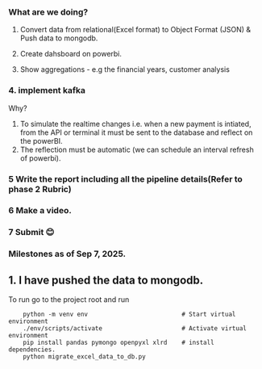 ### What are we doing?
1. Convert data from relational(Excel format) to Object Format (JSON) &
 Push data to mongodb.
2. Create dahsboard on powerbi.

3. Show aggregations - e.g the financial years, customer analysis
### 4. implement kafka
Why?
1. To simulate the realtime changes i.e. when a new payment is intiated, from the API or terminal it must be sent to the database and reflect on the powerBI.
2. The reflection must be automatic (we can schedule an interval refresh of powerbi).

### 5 Write the report including all the pipeline details(Refer to phase 2 Rubric)
### 6 Make a video.
### 7 Submit 😊

### Milestones as of Sep 7, 2025.
## 1. I have pushed the data to mongodb.
To run go to the project root and run 

```
    python -m venv env                          # Start virtual environment
    ./env/scripts/activate                      # Activate virtual environment
    pip install pandas pymongo openpyxl xlrd    # install dependencies.
    python migrate_excel_data_to_db.py

```

